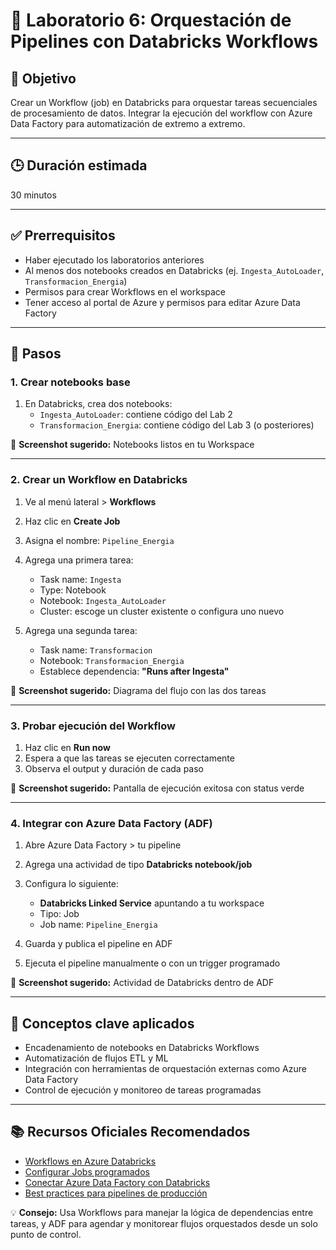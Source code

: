 # 🧪 Laboratorio 6: Orquestación de Pipelines con Databricks Workflows

## 🎯 Objetivo  
Crear un Workflow (job) en Databricks para orquestar tareas secuenciales de procesamiento de datos. Integrar la ejecución del workflow con Azure Data Factory para automatización de extremo a extremo.

---

## 🕒 Duración estimada  
30 minutos

---

## ✅ Prerrequisitos  
- Haber ejecutado los laboratorios anteriores  
- Al menos dos notebooks creados en Databricks (ej. `Ingesta_AutoLoader`, `Transformacion_Energia`)  
- Permisos para crear Workflows en el workspace  
- Tener acceso al portal de Azure y permisos para editar Azure Data Factory

---

## 📝 Pasos

### 1. Crear notebooks base

1. En Databricks, crea dos notebooks:
   - `Ingesta_AutoLoader`: contiene código del Lab 2
   - `Transformacion_Energia`: contiene código del Lab 3 (o posteriores)

📸 **Screenshot sugerido:** Notebooks listos en tu Workspace

---

### 2. Crear un Workflow en Databricks

1. Ve al menú lateral > **Workflows**  
2. Haz clic en **Create Job**  
3. Asigna el nombre: `Pipeline_Energia`  
4. Agrega una primera tarea:
   - Task name: `Ingesta`
   - Type: Notebook
   - Notebook: `Ingesta_AutoLoader`
   - Cluster: escoge un cluster existente o configura uno nuevo

5. Agrega una segunda tarea:
   - Task name: `Transformacion`
   - Notebook: `Transformacion_Energia`
   - Establece dependencia: **"Runs after Ingesta"**

📸 **Screenshot sugerido:** Diagrama del flujo con las dos tareas

---

### 3. Probar ejecución del Workflow

1. Haz clic en **Run now**  
2. Espera a que las tareas se ejecuten correctamente  
3. Observa el output y duración de cada paso

📸 **Screenshot sugerido:** Pantalla de ejecución exitosa con status verde

---

### 4. Integrar con Azure Data Factory (ADF)

1. Abre Azure Data Factory > tu pipeline  
2. Agrega una actividad de tipo **Databricks notebook/job**  
3. Configura lo siguiente:
   - **Databricks Linked Service** apuntando a tu workspace
   - Tipo: Job
   - Job name: `Pipeline_Energia`

4. Guarda y publica el pipeline en ADF  
5. Ejecuta el pipeline manualmente o con un trigger programado

📸 **Screenshot sugerido:** Actividad de Databricks dentro de ADF

---

## 🧠 Conceptos clave aplicados

- Encadenamiento de notebooks en Databricks Workflows  
- Automatización de flujos ETL y ML  
- Integración con herramientas de orquestación externas como Azure Data Factory  
- Control de ejecución y monitoreo de tareas programadas

---

## 📚 Recursos Oficiales Recomendados

- [Workflows en Azure Databricks](https://learn.microsoft.com/azure/databricks/workflows/)  
- [Configurar Jobs programados](https://learn.microsoft.com/azure/databricks/jobs/)  
- [Conectar Azure Data Factory con Databricks](https://learn.microsoft.com/azure/data-factory/connector-azure-databricks)  
- [Best practices para pipelines de producción](https://learn.microsoft.com/azure/databricks/dev-tools/best-practices#orchestration)

💡 **Consejo:** Usa Workflows para manejar la lógica de dependencias entre tareas, y ADF para agendar y monitorear flujos orquestados desde un solo punto de control.
